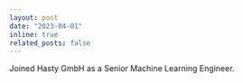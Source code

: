 ```yaml
---
layout: post
date: "2023-04-01"
inline: true
related_posts: false
---
```


Joined Hasty GmbH as a Senior Machine Learning Engineer.
